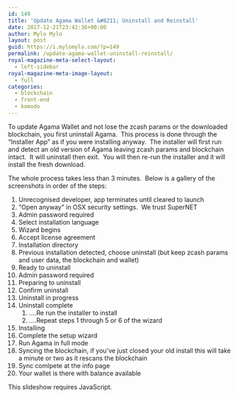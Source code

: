 ```yaml
---
id: 149
title: 'Update Agama Wallet &#8211; Uninstall and Reinstall'
date: 2017-12-21T23:42:36+00:00
author: Mylo Mylo
layout: post
guid: https://i.mylomylo.com/?p=149
permalink: /update-agama-wallet-uninstall-reinstall/
royal-magazine-meta-select-layout:
  - left-sidebar
royal-magazine-meta-image-layout:
  - full
categories:
  - blockchain
  - front-end
  - komodo
---
```

To update Agama Wallet and not lose the zcash params or the downloaded blockchain, you first uninstall Agama.  This process is done through the &#8220;Installer App&#8221; as if you were installing anyway.  The installer will first run and detect an old version of Agama leaving zcash params and blockchain intact.  It will uninstall then exit.  You will then re-run the installer and it will install the fresh download.

The whole process takes less than 3 minutes.  Below is a gallery of the screenshots in order of the steps:

  1. Unrecognised developer, app terminates until cleared to launch
  2. &#8220;Open anyway&#8221; in OSX security settings.  We trust SuperNET
  3. Admin password required
  4. Select installation language
  5. Wizard begins
  6. Accept license agreement
  7. Installation directory
  8. Previous installation detected, choose uninstall (but keep zcash params and user data, the blockchain and wallet)
  9. Ready to uninstall
 10. Admin password required
 11. Preparing to uninstall
 12. Confirm uninstall
 13. Uninstall in progress
 14. Uninstall complete 
      1. &#8230;.Re run the installer to install
      2. &#8230;.Repeat steps 1 through 5 or 6 of the wizard
 15. Installing
 16. Complete the setup wizard
 17. Run Agama in full mode
 18. Syncing the blockchain, if you&#8217;ve just closed your old install this will take a minute or two as it rescans the blockchain
 19. Sync comlpete at the info page
 20. Your wallet is there with balance available

<p class="jetpack-slideshow-noscript robots-nocontent">
  This slideshow requires JavaScript.
</p>

<div id="gallery-149-1-slideshow" class="slideshow-window jetpack-slideshow slideshow-black" data-trans="fade" data-autostart="1" data-gallery="[{&quot;src&quot;:&quot;https:\/\/i.mylomylo.com\/wp-content\/uploads\/2017\/12\/01-unidentified-developer.png&quot;,&quot;id&quot;:&quot;170&quot;,&quot;title&quot;:&quot;01-unidentified-developer&quot;,&quot;alt&quot;:&quot;Unidentified developer&quot;,&quot;caption&quot;:&quot;&quot;,&quot;itemprop&quot;:&quot;image&quot;},{&quot;src&quot;:&quot;https:\/\/i.mylomylo.com\/wp-content\/uploads\/2017\/12\/02-open-anyway.png&quot;,&quot;id&quot;:&quot;169&quot;,&quot;title&quot;:&quot;02-open-anyway&quot;,&quot;alt&quot;:&quot;&quot;,&quot;caption&quot;:&quot;&quot;,&quot;itemprop&quot;:&quot;image&quot;},{&quot;src&quot;:&quot;https:\/\/i.mylomylo.com\/wp-content\/uploads\/2017\/12\/03-admin-password.png&quot;,&quot;id&quot;:&quot;168&quot;,&quot;title&quot;:&quot;03-admin-password&quot;,&quot;alt&quot;:&quot;&quot;,&quot;caption&quot;:&quot;&quot;,&quot;itemprop&quot;:&quot;image&quot;},{&quot;src&quot;:&quot;https:\/\/i.mylomylo.com\/wp-content\/uploads\/2017\/12\/04-language.png&quot;,&quot;id&quot;:&quot;167&quot;,&quot;title&quot;:&quot;04-language&quot;,&quot;alt&quot;:&quot;&quot;,&quot;caption&quot;:&quot;&quot;,&quot;itemprop&quot;:&quot;image&quot;},{&quot;src&quot;:&quot;https:\/\/i.mylomylo.com\/wp-content\/uploads\/2017\/12\/05-install-wizard.png&quot;,&quot;id&quot;:&quot;166&quot;,&quot;title&quot;:&quot;05-install-wizard&quot;,&quot;alt&quot;:&quot;&quot;,&quot;caption&quot;:&quot;&quot;,&quot;itemprop&quot;:&quot;image&quot;},{&quot;src&quot;:&quot;https:\/\/i.mylomylo.com\/wp-content\/uploads\/2017\/12\/06-license-acceptance.png&quot;,&quot;id&quot;:&quot;165&quot;,&quot;title&quot;:&quot;06-license-acceptance&quot;,&quot;alt&quot;:&quot;&quot;,&quot;caption&quot;:&quot;&quot;,&quot;itemprop&quot;:&quot;image&quot;},{&quot;src&quot;:&quot;https:\/\/i.mylomylo.com\/wp-content\/uploads\/2017\/12\/07-installation-directory.png&quot;,&quot;id&quot;:&quot;164&quot;,&quot;title&quot;:&quot;07-installation-directory&quot;,&quot;alt&quot;:&quot;&quot;,&quot;caption&quot;:&quot;&quot;,&quot;itemprop&quot;:&quot;image&quot;},{&quot;src&quot;:&quot;https:\/\/i.mylomylo.com\/wp-content\/uploads\/2017\/12\/08-installation-detected.png&quot;,&quot;id&quot;:&quot;163&quot;,&quot;title&quot;:&quot;08-installation-detected&quot;,&quot;alt&quot;:&quot;&quot;,&quot;caption&quot;:&quot;&quot;,&quot;itemprop&quot;:&quot;image&quot;},{&quot;src&quot;:&quot;https:\/\/i.mylomylo.com\/wp-content\/uploads\/2017\/12\/09-ready-to-uninstall.png&quot;,&quot;id&quot;:&quot;162&quot;,&quot;title&quot;:&quot;09-ready-to-uninstall&quot;,&quot;alt&quot;:&quot;&quot;,&quot;caption&quot;:&quot;&quot;,&quot;itemprop&quot;:&quot;image&quot;},{&quot;src&quot;:&quot;https:\/\/i.mylomylo.com\/wp-content\/uploads\/2017\/12\/10-admin-password.png&quot;,&quot;id&quot;:&quot;161&quot;,&quot;title&quot;:&quot;10-admin-password&quot;,&quot;alt&quot;:&quot;&quot;,&quot;caption&quot;:&quot;&quot;,&quot;itemprop&quot;:&quot;image&quot;},{&quot;src&quot;:&quot;https:\/\/i.mylomylo.com\/wp-content\/uploads\/2017\/12\/11-preparing-to-uninstall.png&quot;,&quot;id&quot;:&quot;160&quot;,&quot;title&quot;:&quot;11-preparing-to-uninstall&quot;,&quot;alt&quot;:&quot;&quot;,&quot;caption&quot;:&quot;&quot;,&quot;itemprop&quot;:&quot;image&quot;},{&quot;src&quot;:&quot;https:\/\/i.mylomylo.com\/wp-content\/uploads\/2017\/12\/12-are-you-sure.png&quot;,&quot;id&quot;:&quot;159&quot;,&quot;title&quot;:&quot;12-are-you-sure&quot;,&quot;alt&quot;:&quot;&quot;,&quot;caption&quot;:&quot;&quot;,&quot;itemprop&quot;:&quot;image&quot;},{&quot;src&quot;:&quot;https:\/\/i.mylomylo.com\/wp-content\/uploads\/2017\/12\/13-uninstall-in-progress.png&quot;,&quot;id&quot;:&quot;158&quot;,&quot;title&quot;:&quot;13-uninstall-in-progress&quot;,&quot;alt&quot;:&quot;&quot;,&quot;caption&quot;:&quot;&quot;,&quot;itemprop&quot;:&quot;image&quot;},{&quot;src&quot;:&quot;https:\/\/i.mylomylo.com\/wp-content\/uploads\/2017\/12\/14-uninstall-complete.png&quot;,&quot;id&quot;:&quot;157&quot;,&quot;title&quot;:&quot;14-uninstall-complete&quot;,&quot;alt&quot;:&quot;&quot;,&quot;caption&quot;:&quot;&quot;,&quot;itemprop&quot;:&quot;image&quot;},{&quot;src&quot;:&quot;https:\/\/i.mylomylo.com\/wp-content\/uploads\/2017\/12\/15-run-installer-again.png&quot;,&quot;id&quot;:&quot;156&quot;,&quot;title&quot;:&quot;15-run-installer-again&quot;,&quot;alt&quot;:&quot;&quot;,&quot;caption&quot;:&quot;&quot;,&quot;itemprop&quot;:&quot;image&quot;},{&quot;src&quot;:&quot;https:\/\/i.mylomylo.com\/wp-content\/uploads\/2017\/12\/16-installs.png&quot;,&quot;id&quot;:&quot;155&quot;,&quot;title&quot;:&quot;16-installs&quot;,&quot;alt&quot;:&quot;&quot;,&quot;caption&quot;:&quot;&quot;,&quot;itemprop&quot;:&quot;image&quot;},{&quot;src&quot;:&quot;https:\/\/i.mylomylo.com\/wp-content\/uploads\/2017\/12\/17-launch-now.png&quot;,&quot;id&quot;:&quot;154&quot;,&quot;title&quot;:&quot;17-launch-now&quot;,&quot;alt&quot;:&quot;&quot;,&quot;caption&quot;:&quot;&quot;,&quot;itemprop&quot;:&quot;image&quot;},{&quot;src&quot;:&quot;https:\/\/i.mylomylo.com\/wp-content\/uploads\/2017\/12\/18-which-mode.png&quot;,&quot;id&quot;:&quot;153&quot;,&quot;title&quot;:&quot;18-which-mode&quot;,&quot;alt&quot;:&quot;&quot;,&quot;caption&quot;:&quot;&quot;,&quot;itemprop&quot;:&quot;image&quot;},{&quot;src&quot;:&quot;https:\/\/i.mylomylo.com\/wp-content\/uploads\/2017\/12\/19-syncing-1024x671.png&quot;,&quot;id&quot;:&quot;152&quot;,&quot;title&quot;:&quot;19-syncing&quot;,&quot;alt&quot;:&quot;&quot;,&quot;caption&quot;:&quot;&quot;,&quot;itemprop&quot;:&quot;image&quot;},{&quot;src&quot;:&quot;https:\/\/i.mylomylo.com\/wp-content\/uploads\/2017\/12\/20-synced-1024x671.png&quot;,&quot;id&quot;:&quot;151&quot;,&quot;title&quot;:&quot;20-synced&quot;,&quot;alt&quot;:&quot;&quot;,&quot;caption&quot;:&quot;&quot;,&quot;itemprop&quot;:&quot;image&quot;},{&quot;src&quot;:&quot;https:\/\/i.mylomylo.com\/wp-content\/uploads\/2017\/12\/21-balances-1024x671.png&quot;,&quot;id&quot;:&quot;150&quot;,&quot;title&quot;:&quot;21-balances&quot;,&quot;alt&quot;:&quot;&quot;,&quot;caption&quot;:&quot;&quot;,&quot;itemprop&quot;:&quot;image&quot;}]" itemscope itemtype="https://schema.org/ImageGallery">
</div>